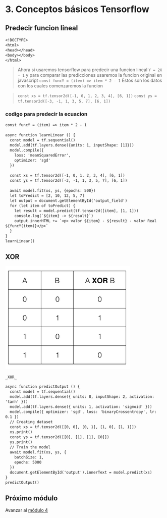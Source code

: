 # 3. Conceptos básicos Tensorflow


## Predecir funcion lineal
```
<!DOCTYPE>
<html>
<head></head>
<body></body>
</html>
```

 > Ahora si usaremos tensorflow para predecir una funcion lineal `Y = 2X - 1` y para comparar las predicciones usaremos la funcion original en javascript `const funcY = (item) => item * 2 - 1` Estos son los datos con los cuales comenzaremos la funcion 

>`const xs = tf.tensor2d([-1, 0, 1, 2, 3, 4], [6, 1])`
>`const ys = tf.tensor2d([-3, -1, 1, 3, 5, 7], [6, 1])`

### codigo para predecir la ecuacion
```
const funcY = (item) => item * 2 - 1

async function learnLinear () {
  const model = tf.sequential()
  model.add(tf.layers.dense({units: 1, inputShape: [1]}))
  model.compile({
    loss: 'meanSquaredError',
    optimizer: 'sgd'
  })

  const xs = tf.tensor2d([-1, 0, 1, 2, 3, 4], [6, 1])
  const ys = tf.tensor2d([-3, -1, 1, 3, 5, 7], [6, 1])

  await model.fit(xs, ys, {epochs: 500})
  let toPredict = [2, 10, 12, 5, 7]
  let output = document.getElementById('output_field')
  for (let item of toPredict) {
    let result = model.predict(tf.tensor2d([item], [1, 1]))
    console.log(`${item} -> ${result}`)
    output.innerHTML += `<p> valor ${item} - ${result} - valor Real ${funcY(item)}</p>`
  }
}
learnLinear()
```

## XOR

![XOR](./images/xor.png "XOR")

    _XOR_


```
async function predictOutput () {
  const model = tf.sequential()
  model.add(tf.layers.dense({ units: 8, inputShape: 2, activation: 'tanh' }))
  model.add(tf.layers.dense({ units: 1, activation: 'sigmoid' }))
  model.compile({ optimizer: 'sgd', loss: 'binaryCrossentropy', lr: 0.1 })
  // Creating dataset
  const xs = tf.tensor2d([[0, 0], [0, 1], [1, 0], [1, 1]])
  xs.print()
  const ys = tf.tensor2d([[0], [1], [1], [0]])
  ys.print()
  // Train the model
  await model.fit(xs, ys, {
    batchSize: 1,
    epochs: 5000
  })
  document.getElementById('output').innerText = model.predict(xs)
}
predictOutput()
```

## Próximo módulo
Avanzar al [módulo 4](../04-computerVision)